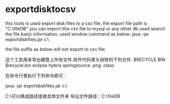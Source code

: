 exportdisktocsv
===============
this tools is used export disk files to a csv file. the export file path is "C:\fileDB"
you can import this csv file to mysql or any other db used search the file basic 
information.
used window command as below:
java -jar exportdiskfiles.jar c:\\



the file suffix as below will not export to csv file.

这个工具用来导出硬盘上所有文件.除开代码里头排除的下列文件.
$RECYCLE.BIN $recycle.bin eclipse hybris springsource .png .class 

在命令行里执行下列命令即可：

java -jar exportdiskfiles.jar c:\\

C:\\可以换成路径或者具体文件夹
导出文件路径：C:\fileDB
